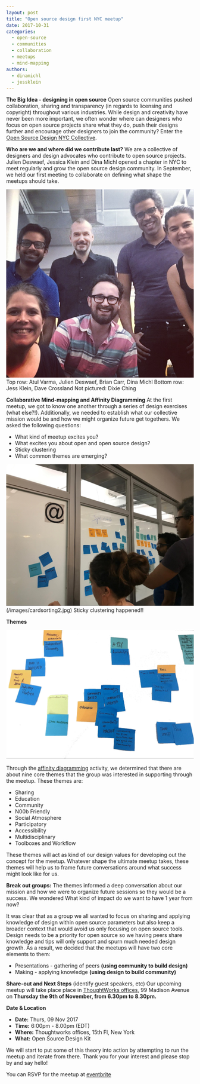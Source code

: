 ```yaml
---
layout: post
title: "Open source design first NYC meetup"
date: 2017-10-31
categories:
  - open-source
  - communities
  - collaboration
  - meetups
  - mind-mapping
authors:
  - dinamichl
  - jessklein
---
```


**The Big Idea - designing in open source**
Open source communities pushed collaboration, sharing and transparency (in regards to licensing and copyright) throughout various industries. While design and creativity have never been more important, we often wonder where can designers who focus on open source projects share what they do, push their designs further and encourage other designers to join the community? Enter the [Open Source Design NYC Collective](https://opensourcedesign.net/events/2017/09/open-source-design-nyc).

**Who are we and where did we contribute last?**
We are a collective of designers and design advocates who contribute to open source projects. Julien Deswaef, Jessica Klein and Dina Michl opened a chapter in NYC to meet regularly and grow the open source design community. In September, we held our first meeting to collaborate on defining what shape the meetups should take.

![nycgroup](/images/nycgroup.jpg)
Top row: Atul Varma, Julien Deswaef, Brian Carr, Dina Michl
Bottom row: Jess Klein, Dave Crossland
Not pictured: Dixie Ching

**Collaborative Mind-mapping and Affinity Diagramming**
At the first meetup, we got to know one another through a series of design exercises (what else?!). Additionally, we needed to establish what our collective mission would be and how we might organize future get togethers. We asked the following questions:

- What kind of meetup excites you?
- What excites you about open and open source design?
- Sticky clustering
- What common themes are emerging?

![sticyclustering](/images/cardsorting1.jpg) (/images/cardsorting2.jpg)
Sticky clustering happened!!

**Themes**

![cardsorting](/images/cardsorting3.jpg)

Through the [affinity diagramming](http://opendesignkit.org/methods/affinity-diagram/) activity, we determined that there are about nine core themes that the group was interested in supporting through the meetup. These themes are:

- Sharing
- Education
- Community
- N00b Friendly
- Social Atmosphere
- Participatory
- Accessibility
- Multidisciplinary
- Toolboxes and Workflow

These themes will act as kind of our design values for developing out the concept for the meetup. Whatever shape the ultimate meetup takes, these themes will help us to frame future conversations around what success might look like for us.

**Break out groups:**
The themes informed a deep conversation about our mission and how we were to organize future sessions so they would be a success. We wondered What kind of impact do we want to have 1 year from now?

It was clear that as a group we all wanted to focus on sharing and applying knowledge of design within open source parameters but also keep a broader context that would avoid us only focusing on open source tools. Design needs to be a priority for open source so we having peers share knowledge and tips will only support and spurn much needed design growth.
As a result, we decided that the meetups will have two core elements to them:

- Presentations - gathering of peers **(using community to build design)**
- Making - applying knowledge **(using design to build community)**

**Share-out and Next Steps** (identify guest speakers, etc)
Our upcoming meetup will take place place in [ThoughtWorks offices](https://www.google.com/maps/place/ThoughtWorks,+Inc./@40.7446828,-73.9870632,17z/data=!4m5!3m4!1s0x89c259a7c4fab243:0x7a7b1b141a048edf!8m2!3d40.7446828!4d-73.9848745), 99 Madison Avenue on **Thursday the 9th of November, from 6.30pm to 8.30pm.**

**Date & Location**

- **Date:** Thurs, 09 Nov 2017
- **Time:** 6:00pm - 8.00pm (EDT)
- **Where:** Thoughtworks offices, 15th Fl, New York
- **What:** Open Source Design Kit

We will start to put some of this theory into action by attempting to run the meetup and iterate from there. Thank you for your interest and please stop by and say hello!

You can RSVP for the meetup at [eventbrite](https://www.eventbrite.com/e/open-source-design-meetup-tickets-39225344060?utm_source=eb_email&utm_medium=email&utm_campaign=new_event_email&utm_term=viewmyevent_button)
